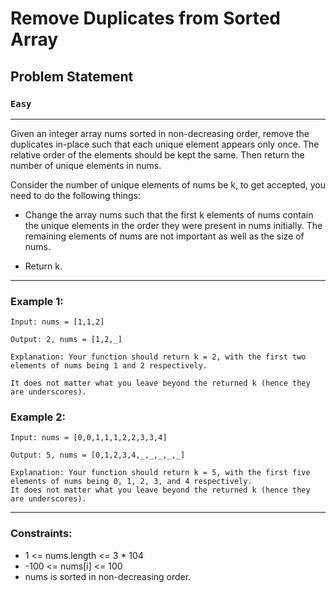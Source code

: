 # Remove Duplicates from Sorted Array
## Problem Statement
### `Easy`

---
  Given an integer array nums sorted in non-decreasing order, remove the duplicates in-place such that each unique element appears only once. The relative order of the elements should be kept the same. Then return the number of unique elements in nums.

  Consider the number of unique elements of nums be k, to get accepted, you need to do the following things:

  - Change the array nums such that the first k elements of nums contain the unique elements in the order they were present in nums initially. The remaining elements of nums are not important as well as the size of nums.

  - Return k.

---
  ### Example 1:
  ```
  Input: nums = [1,1,2]

  Output: 2, nums = [1,2,_]

  Explanation: Your function should return k = 2, with the first two elements of nums being 1 and 2 respectively.

  It does not matter what you leave beyond the returned k (hence they are underscores).
  ```
  ### Example 2:
  ```
  Input: nums = [0,0,1,1,1,2,2,3,3,4]

  Output: 5, nums = [0,1,2,3,4,_,_,_,_,_]

  Explanation: Your function should return k = 5, with the first five elements of nums being 0, 1, 2, 3, and 4 respectively.
  It does not matter what you leave beyond the returned k (hence they are underscores).
  ```
---

### Constraints:
* 1 <= nums.length <= 3 * 104
* -100 <= nums[i] <= 100
* nums is sorted in non-decreasing order.
